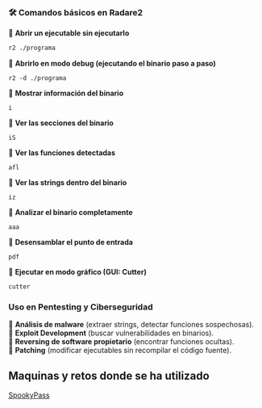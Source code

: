 ### **🛠️ Comandos básicos en Radare2**

📌 **Abrir un ejecutable sin ejecutarlo**

```bash
r2 ./programa
```

📌 **Abrirlo en modo debug (ejecutando el binario paso a paso)**

```
r2 -d ./programa
```


📌 **Mostrar información del binario**

```
i
```

📌 **Ver las secciones del binario**

```
iS
```

📌 **Ver las funciones detectadas**

```
afl
```

📌 **Ver las strings dentro del binario**

```
iz
```

📌 **Analizar el binario completamente**

```
aaa
```

📌 **Desensamblar el punto de entrada**

```
pdf
```

📌 **Ejecutar en modo gráfico (GUI: Cutter)**

```
cutter
```

### **Uso en Pentesting y Ciberseguridad**

🔹 **Análisis de malware** (extraer strings, detectar funciones sospechosas).  
🔹 **Exploit Development** (buscar vulnerabilidades en binarios).  
🔹 **Reversing de software propietario** (encontrar funciones ocultas).  
🔹 **Patching** (modificar ejecutables sin recompilar el código fuente).

## Maquinas y retos donde se ha utilizado

[SpookyPass](../HTB/Reversing/SpookyPass)
